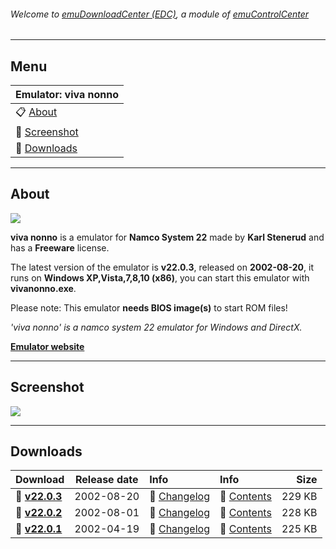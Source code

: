 ###### Welcome to [emuDownloadCenter (EDC)](https://github.com/PhoenixInteractiveNL/emuDownloadCenter/wiki/), a module of [emuControlCenter](https://github.com/PhoenixInteractiveNL/emuControlCenter/wiki/)
***
## Menu
| **Emulator: viva nonno** |
|:---------|
| :clipboard: [About](#about) |
| :sunrise: [Screenshot](#screenshot) |
| :floppy_disk: [Downloads](#downloads) |
***
## About
![](https://github.com/PhoenixInteractiveNL/emuDownloadCenter/wiki/images_emulator/vivanonno_logo_200.jpg)

**viva nonno** is a emulator for **Namco System 22** made by **Karl Stenerud** and has a **Freeware** license.

The latest version of the emulator is **v22.0.3**, released on **2002-08-20**, it runs on **Windows XP,Vista,7,8,10 (x86)**, you can start this emulator with **vivanonno.exe**.

Please note: This emulator **needs BIOS image(s)** to start ROM files!

_'viva nonno' is a namco system 22 emulator for Windows and DirectX._

[**Emulator website**](http://vivanonno.vg-network.com/)
***
## Screenshot
![](https://raw.githubusercontent.com/PhoenixInteractiveNL/emuDownloadCenter/master/hooks/vivanonno/screen.jpg)
***
## Downloads
| Download | Release date  | Info       | Info       | Size       |
|:---------|:-------------:|:-----------|:-----------|-----------:|
| :floppy_disk: [**v22.0.3**](https://github.com/PhoenixInteractiveNL/edc-repo0003/raw/master/vivanonno/22.0.3.7z) | 2002-08-20 | :page_facing_up: [Changelog](https://github.com/PhoenixInteractiveNL/edc-repo0003/blob/master/vivanonno/22.0.3_changelog.txt) | :mag_right: [Contents](https://github.com/PhoenixInteractiveNL/edc-repo0003/blob/master/vivanonno/22.0.3_contents.txt) | 229 KB |
| :floppy_disk: [**v22.0.2**](https://github.com/PhoenixInteractiveNL/edc-repo0003/raw/master/vivanonno/22.0.2.7z) | 2002-08-01 | :page_facing_up: [Changelog](https://github.com/PhoenixInteractiveNL/edc-repo0003/blob/master/vivanonno/22.0.2_changelog.txt) | :mag_right: [Contents](https://github.com/PhoenixInteractiveNL/edc-repo0003/blob/master/vivanonno/22.0.2_contents.txt) | 228 KB |
| :floppy_disk: [**v22.0.1**](https://github.com/PhoenixInteractiveNL/edc-repo0003/raw/master/vivanonno/22.0.1.7z) | 2002-04-19 | :page_facing_up: [Changelog](https://github.com/PhoenixInteractiveNL/edc-repo0003/blob/master/vivanonno/22.0.1_changelog.txt) | :mag_right: [Contents](https://github.com/PhoenixInteractiveNL/edc-repo0003/blob/master/vivanonno/22.0.1_contents.txt) | 225 KB |

